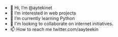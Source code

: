 - 👋 Hi, I’m @aytekinet
- 👀 I’m interested in web projects
- 🌱 I’m currently learning Python
- 💞️ I'm looking to collaborate on internet initiatives.
- 📫 How to reach me twitter.com/aayteekin

<!---
aytekinet/aytekinet is a ✨ special ✨ repository because its `README.md` (this file) appears on your GitHub profile.
You can click the Preview link to take a look at your changes.
--->
